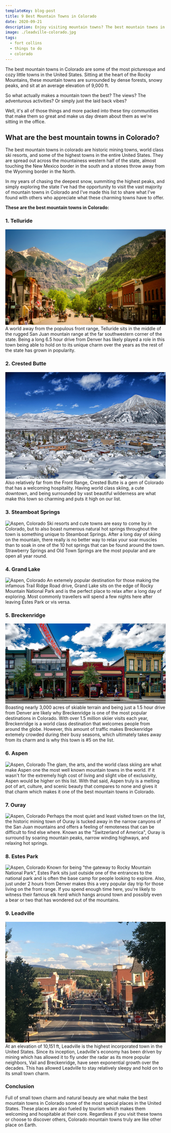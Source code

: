 ```yaml
---
templateKey: blog-post
title: 9 Best Mountain Towns in Colorado
date: 2020-09-21
description: Enjoy visiting mountain towns? The best mountain towns in Colorado are home to some of the most beautiful places not just in the United States, but the entire world.
image: ./leadville-colorado.jpg
tags:
  - fort collins
  - things to do
  - colorado
---
```

The best mountain towns in Colorado are some of the most picturesque and cozy little towns in the United States. Sitting at the heart of the Rocky Mountains, these mountain towns are surrounded by dense forests, snowy peaks, and sit at an average elevation of 9,000 ft. 
 
So what actually makes a mountain town the best? The views? The adventurous activities? Or simply just the laid back vibes? 

Well, it's all of those things and more packed into these tiny communities that make them so great and make us day dream about them as we're sitting in the office.
 
## What are the best mountain towns in Colorado?
The best mountain towns in colorado are historic mining towns, world class ski resorts, and some of the highest towns in the entire United States. They are spread out across the mountainess western half of the state, almost touching the New Mexico border in the south and a stones throw away from the Wyoming border in the North.

In my years of chasing the deepest snow, summiting the highest peaks, and simply exploring the state I've had the opportunity to visit the vast majority of mountain towns in Colorado and I've made this list to share what I've found with others who appreciate what these charming towns have to offer.
 
**These are the best mountain towns in Colorado:**
### 1. Telluride
![Telluride Colorado](./telluride.jpg)
A world away from the populous front range, Telluride sits in the middle of the rugged San Juan mountain range at the far southwestern corner of the state. Being a long 6.5 hour drive from Denver has likely played a role in this town being able to hold on to its unique charm over the years as the rest of the state has grown in popularity.
 
### 2. Crested Butte
![Crested Butte, Colorado](./crested-butte.jpg)
Also relatively far from the Front Range, Crested Butte is a gem of Colorado that has a welcoming hospitality. Having world class skiing, a cute downtown, and being surrounded by vast beautiful wilderness are what make this town so charming and puts it high on our list.
 
### 3. Steamboat Springs
![Aspen, Colorado](./steamboat-springs-colorado.jpg)
Ski resorts and cute towns are easy to come by in Colorado, but to also boast numerous natural hot springs throughout the town is something unique to Steamboat Springs. After a long day of skiing on the mountain, there really is no better way to relax your soar muscles than to soak in one of the 10 hot springs that can be found around the town. Strawberry Springs and Old Town Springs are the most popular and are open all year round.
 
### 4. Grand Lake
![Aspen, Colorado](./grand-lake-colorado.jpg)
An extemely popular destination for those making the infamous Trail Ridge Road drive, Grand Lake sits on the edge of Rocky Mountain National Park and is the perfect place to relax after a long day of exploring. Most commonly travellers will spend a few nights here after leaving Estes Park or vis versa.
 
### 5. Breckenridge 
![Breckenridge, Colorado](./breckenridge.jpg)
Boasting nearly 3,000 acres of skiable terrain and being just a 1.5 hour drive from Denver are likely why Breckenridge is one of the most popular destinations in Colorado. With over 1.5 million skiier visits each year, Breckenridge is a world class destination that welcomes people from around the globe. However, this amount of traffic makes Breckenridge extemely crowded during their busy seasons, which ultimately takes away from its charm and is why this town is #5 on the list.
 
### 6. Aspen 
![Aspen, Colorado](./aspen.jpg)
The glam, the arts, and the world class skiing are what make Aspen one the most well known mountain towns in the world. If it wasn't for the extremely high cost of living and slight vibe of exclusivity, Aspen would be higher on this list. With that said, Aspen truly is a melting pot of art, culture, and scenic beauty that compares to none and gives it that charm which makes it one of the best mountain towns in Colorado.
 
### 7. Ouray
![Aspen, Colorado](./ouray-colorado.jpg)
Perhaps the most quiet and least visited town on the list, the historic mining town of Ouray is tucked away in the narrow canyons of the San Juan mountains and offers a feeling of remoteness that can be difficult to find else where. Known as the "Switzerland of America", Ouray is surround by soaring mountain peaks, narrow winding highways, and relaxing hot springs.
 
### 8. Estes Park
![Aspen, Colorado](./estes-park-colorado.jpg)
Known for being "the gateway to Rocky Mountain National Park", Estes Park sits just outside one of the entrances to the national park and is often the base camp for people looking to explore. Also, just under 2 hours from Denver makes this a very popular day trip for those living on the front range. If you spend enough time here, you're likely to witness their famous elk herd which hangs around town and possibly even a bear or two that has wondered out of the mountains.
 
### 9. Leadville 
![Leadville, Colorado](./leadville-colorado.jpg)
At an elevation of 10,151 ft, Leadville is the highest incorporated town in the United States. Since its inception, Leadville's economy has been driven by mining which has allowed it to fly under the radar as its more popular neighbors, Vail and Breckenridge, have seen exponential growth over the decades. This has allowed Leadville to stay relatively sleepy and hold on to its small town charm.
 
### Conclusion
Full of small town charm and natural beauty are what make the best mountain towns in Colorado some of the most special places in the United States. These places are also fueled by tourism which makes them welcoming and hospitable at their core. Regardless if you visit these towns or choose to discover others, Colorado mountain towns truly are like other place on Earth.
 

